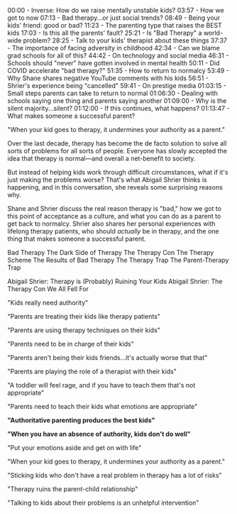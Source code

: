
00:00 - Inverse: How do we raise mentally unstable kids?
03:57 - How we got to now
07:13 - Bad therapy...or just social trends?
08:49 - Being your kids' friend: good or bad?
11:23 - The parenting type that raises the BEST kids
17:03 - Is this all the parents' fault?
25:21 - Is "Bad Therapy" a world-wide problem?
28:25 - Talk to your kids' therapist about these things
37:37 - The importance of facing adversity in childhood
42:34 - Can we blame grad schools for all of this?
44:42 - On technology and social media
46:31 - Schools should "never" have gotten involved in mental health
50:11 - Did COVID accelerate "bad therapy?"
51:35 - How to return to normalcy
53:49 - Why Shane shares negative YouTube comments with his kids
56:51 - Shrier's experience being "cancelled"
59:41 - On prestige media
01:03:15 - Small steps parents can take to return to normal
01:06:30 - Dealing with schools saying one thing and parents saying another
01:09:00 - Why is the silent majority...silent?
01:12:00 - If this continues, what happens?
01:13:47 - What makes someone a successful parent?








"When your kid goes to therapy, it undermines your authority as a parent."


Over the last decade, therapy has become the de facto solution to solve all sorts of problems for all sorts of people. Everyone has slowly accepted the idea that therapy is normal—and overall a net-benefit to society.

But instead of helping kids work through difficult circumstances, what if it's just making the problems worse? That's what Abigail Shrier thinks is happening, and in this conversation, she reveals some surprising reasons why.

Shane and Shrier discuss the real reason therapy is "bad," how we got to this point of acceptance as a culture, and what you can do as a parent to get back to normalcy. Shrier also shares her personal experiences with lifelong therapy patients, who should *actually* be in therapy, and the one thing that makes someone a successful parent.



Bad Therapy
The Dark Side of Therapy
The Therapy Con
The Therapy Scheme
The Results of Bad Therapy
The Therapy Trap
The Parent-Therapy Trap





Abigail Shrier: Therapy is (Probably) Ruining Your Kids
Abigail Shrier: The Therapy Con We All Fell For



"Kids really need authority"

"Parents are treating their kids like therapy patients"

"Parents are using therapy techniques on their kids"

"Parents need to be in charge of their kids"

"Parents aren't being their kids friends...it's actually worse that that"

"Parents are playing the role of a therapist with their kids"

"A toddler will feel rage, and if you have to teach them that's not appropriate"

"Parents need to teach their kids what emotions are appropriate"

**"Authoritative parenting produces the best kids"**

**"When you have an absence of authority, kids don't do well"**

"Put your emotions aside and get on with life"

"When your kid goes to therapy, it undermines your authority as a parent."

"Sticking kids who don't have a real problem in therapy has a lot of risks"

"Therapy ruins the parent-child relationship"

"Talking to kids about their problems is an unhelpful intervention"

